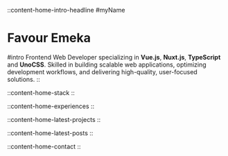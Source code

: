::content-home-intro-headline
#myName
# **Favour Emeka**

#intro 
Frontend Web Developer specializing in **Vue.js**, **Nuxt.js**, **TypeScript** and **UnoCSS**. 
Skilled in building scalable web applications, optimizing development workflows, and delivering high-quality, user-focused solutions.
::

::content-home-stack
::

::content-home-experiences
::

::content-home-latest-projects
::

::content-home-latest-posts
::

::content-home-contact
::
